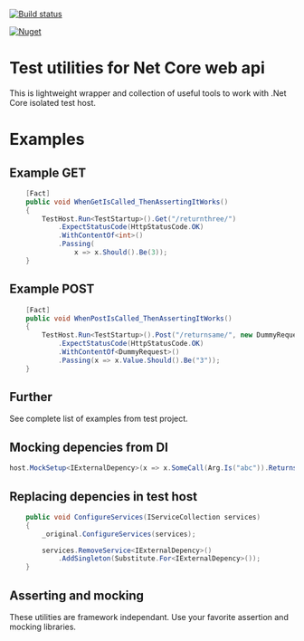 [![Build status](https://ci.appveyor.com/api/projects/status/cv4tmosjkxe7dpom/branch/master?svg=true)](https://ci.appveyor.com/project/savpek/protacon-netcore-webapi-testutil/branch/master)

[![Nuget](https://img.shields.io/nuget/dt/Protacon.NetCore.WebApi.TestUtil.svg)](https://www.nuget.org/packages/Protacon.NetCore.WebApi.TestUtil/)

# Test utilities for Net Core web api

This is lightweight wrapper and collection of useful tools to work with .Net Core isolated test host.

# Examples
## Example GET
```cs
    [Fact]
    public void WhenGetIsCalled_ThenAssertingItWorks()
    {
        TestHost.Run<TestStartup>().Get("/returnthree/")
            .ExpectStatusCode(HttpStatusCode.OK)
            .WithContentOf<int>()
            .Passing(
                x => x.Should().Be(3));
    }
```

## Example POST
```cs
    [Fact]
    public void WhenPostIsCalled_ThenAssertingItWorks()
    {
        TestHost.Run<TestStartup>().Post("/returnsame/", new DummyRequest { Value = "3" })
            .ExpectStatusCode(HttpStatusCode.OK)
            .WithContentOf<DummyRequest>()
            .Passing(x => x.Value.Should().Be("3"));
    }
```

## Further
See complete list of examples from test project.

## Mocking depencies from DI
```cs
host.MockSetup<IExternalDepency>(x => x.SomeCall(Arg.Is("abc")).Returns("3"));
```

## Replacing depencies in test host
```cs
    public void ConfigureServices(IServiceCollection services)
    {
        _original.ConfigureServices(services);

        services.RemoveService<IExternalDepency>()
            .AddSingleton(Substitute.For<IExternalDepency>());
    }
```

## Asserting and mocking
These utilities are framework independant. Use your favorite assertion and mocking libraries.
